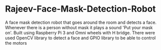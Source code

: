 # Rajeev-Face-Mask-Detection-Robot
A face mask detection robot that goes around the room and detects a face. Whenever there is a person without mask it plays a sound 'Put your mask on'. 
Built using Raspberry Pi 3 and Omni wheels with H bridge.
There were used OpenCV library to detect a face and GPIO library to be able to control the motors
